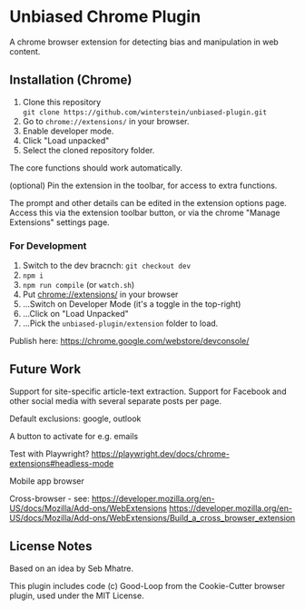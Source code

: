 # Unbiased Chrome Plugin

A chrome browser extension for detecting bias and manipulation in web content.

## Installation (Chrome)

1. Clone this repository   
	`git clone https://github.com/winterstein/unbiased-plugin.git`
2. Go to `chrome://extensions/` in your browser.
3. Enable developer mode.
4. Click "Load unpacked"
5. Select the cloned repository folder.

The core functions should work automatically.

(optional) Pin the extension in the toolbar, for access to extra functions.

The prompt and other details can be edited in the extension options page.
Access this via the extension toolbar button, or via the chrome "Manage Extensions" settings page.

### For Development

1. Switch to the dev bracnch: `git checkout dev`
2. `npm i`
3. `npm run compile` (or `watch.sh`)
4. Put <chrome://extensions/> in your browser
5. ...Switch on Developer Mode (it's a toggle in the top-right)
6. ...Click on "Load Unpacked"
7. ...Pick the `unbiased-plugin/extension` folder to load.

Publish here: https://chrome.google.com/webstore/devconsole/

## Future Work

Support for site-specific article-text extraction.
Support for Facebook and other social media with several separate posts per page.

Default exclusions: google, outlook

A button to activate for e.g. emails

Test with Playwright?
https://playwright.dev/docs/chrome-extensions#headless-mode

Mobile app browser

Cross-browser - see: 
https://developer.mozilla.org/en-US/docs/Mozilla/Add-ons/WebExtensions
https://developer.mozilla.org/en-US/docs/Mozilla/Add-ons/WebExtensions/Build_a_cross_browser_extension

## License Notes

Based on an idea by Seb Mhatre.

This plugin includes code (c) Good-Loop from the Cookie-Cutter browser plugin, used under the MIT License.
